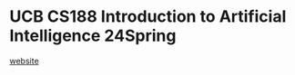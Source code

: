# UCB CS188 Introduction to Artificial Intelligence 24Spring

[website](https://inst.eecs.berkeley.edu/~cs188/sp24/)
